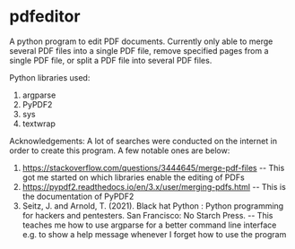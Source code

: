 # pdfeditor
A python program to edit PDF documents. Currently only able to merge several PDF files into a single PDF file, remove specified pages from a single PDF file, or split a PDF file into several PDF files.

Python libraries used:
1. argparse
2. PyPDF2
3. sys
4. textwrap

Acknowledgements:
A lot of searches were conducted on the internet in order to create this program.
A few notable ones are below:
1. https://stackoverflow.com/questions/3444645/merge-pdf-files -- This got me started on which libraries enable the editing of PDFs
2. https://pypdf2.readthedocs.io/en/3.x/user/merging-pdfs.html -- This is the documentation of PyPDF2
3. Seitz, J. and Arnold, T. (2021). Black hat Python : Python programming for hackers and pentesters. San Francisco: No Starch Press. -- This teaches me how to use argparse for a better command line interface e.g. to show a help message whenever I forget how to use the program
